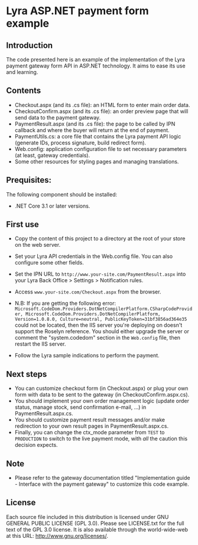 # Lyra ASP.NET payment form example

## Introduction

The code presented here is an example of the implementation of the Lyra payment gateway form API in ASP.NET technology. It aims to ease its use and learning.

## Contents

* Checkout.aspx (and its .cs file): an HTML form to enter main order data.
* CheckoutConfirm.aspx (and its .cs file): an order preview page that will send data to the payment gateway.
* PaymentResult.aspx (and its .cs file): the page to be called by IPN callback and where the buyer will return at the end of payment.
* PaymentUtils.cs: a core file that contains the Lyra payment API logic (generate IDs, process signature, build redirect form).
* Web.config: application configuration file to set necessary parameters (at least, gateway credentials).
* Some other resources for styling pages and managing translations.

## Prequisites:

The following component should be installed:
* .NET Core 3.1 or later versions.

## First use

* Copy the content of this project to a directory at the root of your store on the web server.
* Set your Lyra API credentials in the Web.config file. You can also configure some other fields.
* Set the IPN URL to `http://www.your-site.com/PaymentResult.aspx` into your Lyra Back Office > Settings > Notification rules.
* Access `www.your-site.com/Checkout.aspx` from the browser.

* N.B:
   If you are getting the following error: `Microsoft.CodeDom.Providers.DotNetCompilerPlatform.CSharpCodeProvider, Microsoft.CodeDom.Providers.DotNetCompilerPlatform, Version=1.0.8.0, Culture=neutral, PublicKeyToken=31bf3856ad364e35` could not be located, 
   then the IIS server you're deploying on doesn't support the Roselyn reference. You should either upgrade the server or comment the "system.codedom" section in the `Web.config` file, then restart the IIS server.

* Follow the Lyra sample indications to perform the payment.

## Next steps

* You can customize checkout form (in Checkout.aspx) or plug your own form with data to be sent to the gateway (in CheckoutConfirm.aspx.cs).
* You should implement your own order management logic (update order status, manage stock, send confirmation e-mail, ...) in PaymentResult.aspx.cs.
* You should customize payment result messages and/or make redirection to your own result pages in PaymentResult.aspx.cs.
* Finally, you can change the ctx_mode parameter from `TEST` to `PRODUCTION` to switch to the live payment mode, with *all* the caution this decision expects.

## Note

* Please refer to the gateway documentation titled "Implementation guide - Interface with the payment gateway" to customize this code example.

## License

Each source file included in this distribution is licensed under GNU GENERAL PUBLIC LICENSE (GPL 3.0). Please see LICENSE.txt for the full text of the GPL 3.0 license. It is also available through the world-wide-web at this URL: http://www.gnu.org/licenses/.